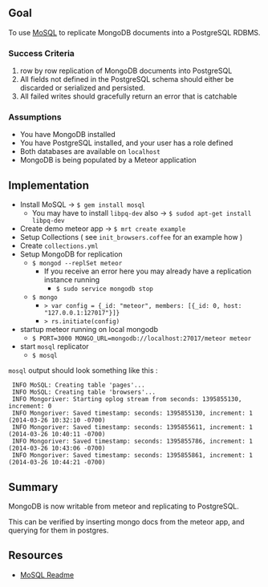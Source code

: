 ## Goal
To use [MoSQL](https://github.com/stripe/mosql) to replicate MongoDB documents into a PostgreSQL RDBMS.

### Success Criteria
1. row by row replication of MongoDB documents into PostgreSQL
2. All fields not defined in the PostgreSQL schema should either be discarded or serialized and persisted.
3. All failed writes should gracefully return an error that is catchable

### Assumptions
* You have MongoDB installed
* You have PostgreSQL installed, and your user has a role defined
* Both databases are available on `localhost`
* MongoDB is being populated by a Meteor application

## Implementation
* Install MoSQL -> `$ gem install mosql`
    * You may have to install `libpq-dev` also -> `$ sudod apt-get install libpq-dev`
* Create demo meteor app -> `$ mrt create example`
* Setup Collections ( see `init_browsers.coffee` for an example how )
* Create `collections.yml`
* Setup MongoDB for replication
    * `$ mongod --replSet meteor`
        * If you receive an error here you may already have a replication instance running
            * `$ sudo service mongodb stop`
    * `$ mongo`
        * `> var config = {_id: "meteor", members: [{_id: 0, host: "127.0.0.1:127017"}]}`
        * `> rs.initiate(config)`
* startup meteor running on local mongodb
    * `$ PORT=3000 MONGO_URL=mongodb://localhost:27017/meteor meteor`
* start `mosql` replicator
    * `$ mosql`

`mosql` output should look something like this :
```shell
 INFO MoSQL: Creating table 'pages'...
 INFO MoSQL: Creating table 'browsers'...
 INFO Mongoriver: Starting oplog stream from seconds: 1395855130, increment: 0
 INFO Mongoriver: Saved timestamp: seconds: 1395855130, increment: 1 (2014-03-26 10:32:10 -0700)
 INFO Mongoriver: Saved timestamp: seconds: 1395855611, increment: 1 (2014-03-26 10:40:11 -0700)
 INFO Mongoriver: Saved timestamp: seconds: 1395855786, increment: 1 (2014-03-26 10:43:06 -0700)
 INFO Mongoriver: Saved timestamp: seconds: 1395855861, increment: 1 (2014-03-26 10:44:21 -0700)
```

## Summary
MongoDB is now writable from meteor and replicating to PostgreSQL.

This can be verified by inserting mongo docs from the meteor app, and querying for them in postgres.

## Resources
* [MoSQL Readme](https://github.com/stripe/mosql/blob/master/README.md)

